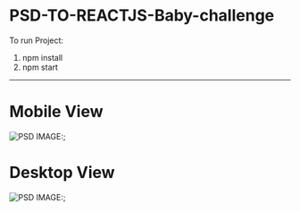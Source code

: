 # PSD-TO-REACTJS-Baby-challenge

To run Project:

1. npm install
2. npm start

-----------------------------------------------------------------------

# Mobile View 
![PSD IMAGE:](/developedScreens/MobileView.png);

# Desktop View 
![PSD IMAGE:](/developedScreens/DesktopView.png);
